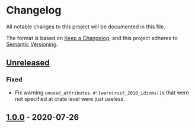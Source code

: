 # Changelog

All notable changes to this project will be documented in this file.

The format is based on [Keep a Changelog](https://keepachangelog.com/en/1.0.0/),
and this project adheres to [Semantic Versioning](https://semver.org/spec/v2.0.0.html).

## [Unreleased]

### Fixed

- Fix warning `unused_attributes`. `#![warn(rust_2018_idioms)]`s that were not
  specified at crate level were just useless.

## [1.0.0] - 2020-07-26

[Unreleased]: https://github.com/dkim/i8080/compare/1.0.0...HEAD
[1.0.0]: https://github.com/dkim/i8080/releases/tag/1.0.0
